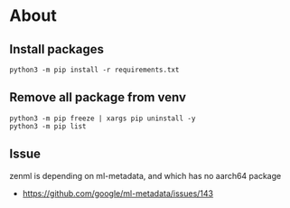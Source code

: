 # About

## Install packages 
```
python3 -m pip install -r requirements.txt
```
## Remove all package from venv
```
python3 -m pip freeze | xargs pip uninstall -y
python3 -m pip list
```

## Issue
zenml is depending on ml-metadata, and which has no aarch64 package
* https://github.com/google/ml-metadata/issues/143